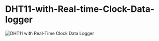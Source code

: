 # DHT11-with-Real-time-Clock-Data-logger
![DHT11 with Real-Time Clock Data Logger](https://github.com/chrizylmaemaglangit/DHT11-with-Real-time-Clock-Data-logger/assets/122691747/35602c8a-3e6f-45bc-9d56-5bf84454caab)

